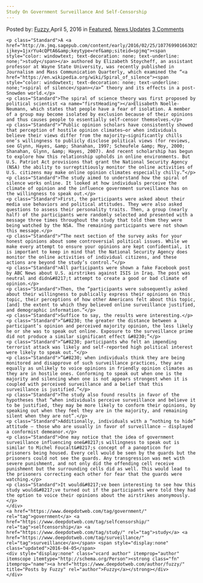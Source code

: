```yaml
---
Study On Government Surveillance And Self-Censorship
---
```

<article class="post-listing post-13637 post type-post status-publish format-standard has-post-thumbnail hentry  tag-government tag-selfcensorship tag-study tag-surveillance">
    <div class="post-inner">
        <span>Posted by: <a href="https://www.deepdotweb.com/author/fuzzy/" title="">Fuzzy </a></span>
    <span>April 5, 2016</span>
    <span>in <a href="https://www.deepdotweb.com/category/deepdot-news/" rel="category tag">Featured</a>, <a href="https://www.deepdotweb.com/category/news-updates/" rel="category tag">News Updates</a></span>
    <span><a href="https://www.deepdotweb.com/2016/04/05/study-government-surveillance-self-censorship/#comments">3 Comments</a></span>
    </p>
    <div class="clear"></div>
    
    <p class="Standard">A <a href="http://m.jmq.sagepub.com/content/early/2016/02/25/1077699016630255.full.pdf?ijkey=1jxrYu4cQPtA6&amp;keytype=ref&amp;siteid=spjmq"><span style="color: windowtext; text-decoration: none; text-underline: none;">study</span></a> authored by Elizabeth Stoycheff, an assistant professor at Wayne State University, was recently published in Journalism and Mass Communication Quarterly, which examined the “<a href="https://en.wikipedia.org/wiki/Spiral_of_silence"><span style="color: windowtext; text-decoration: none; text-underline: none;">spiral of silence</span></a>” theory and its effects in a post-Snowden world.</p>
    <p class="Standard">The spiral of science theory was first proposed by political scientist <a name="firstHeading"></a>Elisabeth Noelle-Neumann, which states that people have a fear of isolation. A member of a group may become isolated by exclusion because of their opinions and thus causes people to essentially self-censor themselves.</p>
    <p class="Standard">“Public opinion scholars have consistently showed that perception of hostile opinion climates—or when individuals believe their views differ from the majority—significantly chills one’s willingness to publicly disclose political views (for reviews, see Glynn, Hayes, &amp; Shanahan, 1997; Scheufele &amp; Moy, 2000; Shanahan, Glynn, &amp; Hayes, 2007). And recent scholarship has begun to explore how this relationship upholds in online environments. But U.S. Patriot Act provisions that grant the National Security Agency (NSA) the ability to surreptitiously monitor the online activities of U.S. citizens may make online opinion climates especially chilly.”</p>
    <p class="Standard">The study aimed to understand how the spiral of silence works online. It looked at how individuals perceive the climate of opinion and the influence government surveillance has on the willingness to speak out.</p>
    <p class="Standard">First, the participants were asked about their media use behaviors and political attitudes. They were also asked questions to assess their personality traits. Then, a group (nearly half) of the participants were randomly selected and presented with a message three times throughout the study that told them they were being watched by the NSA. The remaining participants were not shown this message.</p>
    <p class="Standard">“The next section of the survey asks for your honest opinions about some controversial political issues. While we make every attempt to ensure your opinions are kept confidential, it is important to keep in mind that the National Security Agency does monitor the online activities of individual citizens, and these actions are beyond the study’s control.”</p>
    <p class="Standard">All participants were shown a fake Facebook post by ABC News about U.S. airstrikes against ISIS in Iraq. The post was neutral and didn&#8217;t attempt to create a good or bad climate of opinion.</p>
    <p class="Standard">Then, the “participants were subsequently asked about their willingness to publically express their opinions on this topic, their perceptions of how other Americans felt about this topic, [and] the extent to which they believed online surveillance justified, and demographic information.”</p>
    <p class="Standard">Suffice to say, the results were interesting.</p>
    <p class="Standard">“&#8230; the greater the distance between a participant’s opinion and perceived majority opinion, the less likely he or she was to speak out online. Exposure to the surveillance prime did not produce a similar significant effect &#8230;”</p>
    <p class="Standard">“&#8230; participants who felt an impending terrorist attack was likely and self-reported high political interest were likely to speak out.”</p>
    <p class="Standard">“&#8230; when individuals think they are being monitored and disapprove of such surveillance practices, they are equally as unlikely to voice opinions in friendly opinion climates as they are in hostile ones. Conforming to speak out when one is the majority and silencing when one is not appears strongest when it is coupled with perceived surveillance and a belief that this surveillance is justified.”</p>
    <p class="Standard">The study also found results in favor of the hypotheses that “when individuals perceive surveillance and believe it to be justified, they may be more likely to conform their opinions, by speaking out when they feel they are in the majority, and remaining silent when they are not”.</p>
    <p class="Standard">Additionally, individuals with a “nothing to hide” attitude – those who are usually in favor of surveillance – displayed a conformist demeanor.</p>
    <p class="Standard">One may notice that the idea of government surveillance influencing one&#8217;s willingness to speak out is similar to Michel Foucalt&#8217;s concept of a panopticon for prisoners being housed. Every cell would be seen by the guards but the prisoners could not see the guards. Any transgression was met with severe punishment, and not only did the offending cell receive punishment but the surrounding cells did as well. This would lead to the prisoners correcting each other for fear that the guards were watching.</p>
    <p class="Standard">It would&#8217;ve been interesting to see how this study would&#8217;ve turned out if the participants were told they had the option to voice their opinions about the airstrikes anonymously.</p>
    </div>
    <a href="https://www.deepdotweb.com/tag/government/" rel="tag">government</a> <a href="https://www.deepdotweb.com/tag/selfcensorship/" rel="tag">selfcensorship</a> <a href="https://www.deepdotweb.com/tag/study/" rel="tag">study</a> <a href="https://www.deepdotweb.com/tag/surveillance/" rel="tag">surveillance</a></span> <span style="display:none" class="updated">2016-04-05</span>
    <div style="display:none" class="vcard author" itemprop="author" itemscope itemtype="http://schema.org/Person"><strong class="fn" itemprop="name"><a href="https://www.deepdotweb.com/author/fuzzy/" title="Posts by Fuzzy" rel="author">Fuzzy</a></strong></div>
    </div>
</article>


